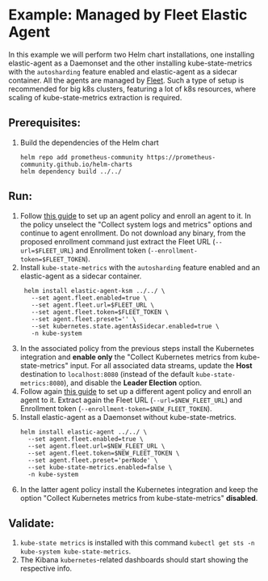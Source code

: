 # Example: Managed by Fleet Elastic Agent

In this example we will perform two Helm chart installations, one installing elastic-agent as a Daemonset and the other installing kube-state-metrics with the `autosharding` feature enabled and elastic-agent as a sidecar container. All the agents are managed by [Fleet](https://www.elastic.co/guide/en/fleet/current/manage-agents-in-fleet.html). Such a type of setup is recommended for big k8s clusters, featuring a lot of k8s resources, where scaling of kube-state-metrics extraction is required.

## Prerequisites:
1. Build the dependencies of the Helm chart
    ```console
    helm repo add prometheus-community https://prometheus-community.github.io/helm-charts
    helm dependency build ../../
    ```

## Run:

1. Follow [this guide](https://www.elastic.co/guide/en/fleet/current/install-fleet-managed-elastic-agent.html#elastic-agent-installation-steps) to set up an agent policy and enroll an agent to it. In the policy unselect the "Collect system logs and metrics" options and continue to agent enrollment. Do not download any binary, from the proposed enrollment command just extract the Fleet URL (`--url=$FLEET_URL`) and Enrollment token (`--enrollment-token=$FLEET_TOKEN`).
2. Install `kube-state-metrics` with the `autosharding` feature enabled and an elastic-agent as a sidecar container.
   ```console
    helm install elastic-agent-ksm ../../ \
      --set agent.fleet.enabled=true \
      --set agent.fleet.url=$FLEET_URL \
      --set agent.fleet.token=$FLEET_TOKEN \
      --set agent.fleet.preset='' \
      --set kubernetes.state.agentAsSidecar.enabled=true \
      -n kube-system
    ```
3. In the associated policy from the previous steps install the Kubernetes integration and **enable only** the "Collect Kubernetes metrics from kube-state-metrics" input. For all associated data streams, update the **Host** destination to `localhost:8080` (instead of the default `kube-state-metrics:8080`), and disable the **Leader Election** option.
4. Follow again [this guide](https://www.elastic.co/guide/en/fleet/current/install-fleet-managed-elastic-agent.html#elastic-agent-installation-steps) to set up a different agent policy and enroll an agent to it. Extract again the Fleet URL (`--url=$NEW_FLEET_URL`) and Enrollment token (`--enrollment-token=$NEW_FLEET_TOKEN`).
5. Install elastic-agent as a Daemonset without kube-state-metrics.
    ```console
    helm install elastic-agent ../../ \
      --set agent.fleet.enabled=true \
      --set agent.fleet.url=$NEW_FLEET_URL \
      --set agent.fleet.token=$NEW_FLEET_TOKEN \
      --set agent.fleet.preset='perNode' \
      --set kube-state-metrics.enabled=false \
      -n kube-system
    ```
6. In the latter agent policy install the Kubernetes integration and keep the option "Collect Kubernetes metrics from kube-state-metrics" **disabled**.

## Validate:

1. `kube-state metrics` is installed with this command `kubectl get sts -n kube-system kube-state-metrics`.
2. The Kibana `kubernetes`-related dashboards should start showing the respective info.
